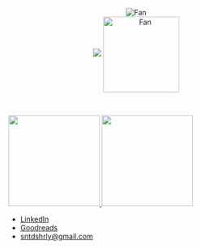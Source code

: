 <p align="center">
    <img src="https://github.com/sntdshrly/sntdshrly/blob/main/img/fan-1.gif" alt="Fan" align="center"> <br>
    <img src ="https://github-readme-streak-stats.herokuapp.com?user=sntdshrly&theme=darcula&hide_border=true&background=FFFFFF00">
    <img src="https://github.com/sntdshrly/sntdshrly/blob/main/img/skeleton.gif" alt="Fan" align="center" width="150px" height="150px"> 
</p>
<br>

<p align="left">
<a href="https://github.com/sntdshrly">
  <img height="180em" src="https://github-readme-stats-eight-theta.vercel.app/api?username=sntdshrly&show_icons=true&theme=algolia&include_all_commits=true&count_private=true"/>
  <img height="180em" src="https://github-readme-stats-eight-theta.vercel.app/api/top-langs/?username=sntdshrly&layout=compact&langs_count=8&theme=algolia"/>
</a>
</p>

- <a href="https://id.linkedin.com/in/sherly-santiadi-2723a821a">LinkedIn</a>
- <a href="https://www.goodreads.com/user/show/142843116-sherly-santiadi">Goodreads</a>
- sntdshrly@gmail.com
